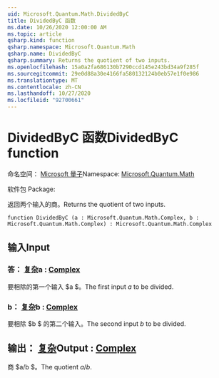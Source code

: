 ```yaml
---
uid: Microsoft.Quantum.Math.DividedByC
title: DividedByC 函数
ms.date: 10/26/2020 12:00:00 AM
ms.topic: article
qsharp.kind: function
qsharp.namespace: Microsoft.Quantum.Math
qsharp.name: DividedByC
qsharp.summary: Returns the quotient of two inputs.
ms.openlocfilehash: 15a0a2fa686130b7290ccd145e243bd34a9f285f
ms.sourcegitcommit: 29e0d88a30e4166fa580132124b0eb57e1f0e986
ms.translationtype: MT
ms.contentlocale: zh-CN
ms.lasthandoff: 10/27/2020
ms.locfileid: "92700661"
---
```

# <a name="dividedbyc-function"></a><span data-ttu-id="cfcfd-102">DividedByC 函数</span><span class="sxs-lookup"><span data-stu-id="cfcfd-102">DividedByC function</span></span>

<span data-ttu-id="cfcfd-103">命名空间： [Microsoft 量子](xref:Microsoft.Quantum.Math)</span><span class="sxs-lookup"><span data-stu-id="cfcfd-103">Namespace: [Microsoft.Quantum.Math](xref:Microsoft.Quantum.Math)</span></span>

<span data-ttu-id="cfcfd-104">软件包 [](https://nuget.org/packages/)</span><span class="sxs-lookup"><span data-stu-id="cfcfd-104">Package: [](https://nuget.org/packages/)</span></span>


<span data-ttu-id="cfcfd-105">返回两个输入的商。</span><span class="sxs-lookup"><span data-stu-id="cfcfd-105">Returns the quotient of two inputs.</span></span>

```qsharp
function DividedByC (a : Microsoft.Quantum.Math.Complex, b : Microsoft.Quantum.Math.Complex) : Microsoft.Quantum.Math.Complex
```


## <a name="input"></a><span data-ttu-id="cfcfd-106">输入</span><span class="sxs-lookup"><span data-stu-id="cfcfd-106">Input</span></span>

### <a name="a--complex"></a><span data-ttu-id="cfcfd-107">答： [复杂](xref:Microsoft.Quantum.Math.Complex)</span><span class="sxs-lookup"><span data-stu-id="cfcfd-107">a : [Complex](xref:Microsoft.Quantum.Math.Complex)</span></span>

<span data-ttu-id="cfcfd-108">要相除的第一个输入 $a $。</span><span class="sxs-lookup"><span data-stu-id="cfcfd-108">The first input $a$ to be divided.</span></span>


### <a name="b--complex"></a><span data-ttu-id="cfcfd-109">b： [复杂](xref:Microsoft.Quantum.Math.Complex)</span><span class="sxs-lookup"><span data-stu-id="cfcfd-109">b : [Complex](xref:Microsoft.Quantum.Math.Complex)</span></span>

<span data-ttu-id="cfcfd-110">要相除 $b $ 的第二个输入。</span><span class="sxs-lookup"><span data-stu-id="cfcfd-110">The second input $b$ to be divided.</span></span>



## <a name="output--complex"></a><span data-ttu-id="cfcfd-111">输出： [复杂](xref:Microsoft.Quantum.Math.Complex)</span><span class="sxs-lookup"><span data-stu-id="cfcfd-111">Output : [Complex](xref:Microsoft.Quantum.Math.Complex)</span></span>

<span data-ttu-id="cfcfd-112">商 $a/b $。</span><span class="sxs-lookup"><span data-stu-id="cfcfd-112">The quotient $a / b$.</span></span>